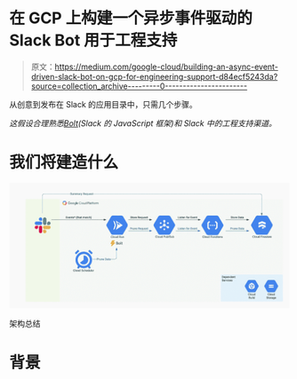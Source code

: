 # 在 GCP 上构建一个异步事件驱动的 Slack Bot 用于工程支持

> 原文：<https://medium.com/google-cloud/building-an-async-event-driven-slack-bot-on-gcp-for-engineering-support-d84ecf5243da?source=collection_archive---------0----------------------->

从创意到发布在 Slack 的应用目录中，只需几个步骤。

*这假设合理熟悉*[*Bolt*](https://slack.dev/bolt-js/tutorial/getting-started)*(Slack 的 JavaScript 框架)和 Slack 中的工程支持渠道。*

# 我们将建造什么

![](img/87ab263d7d524f529ce9547fbeca3141.png)

架构总结

# 背景